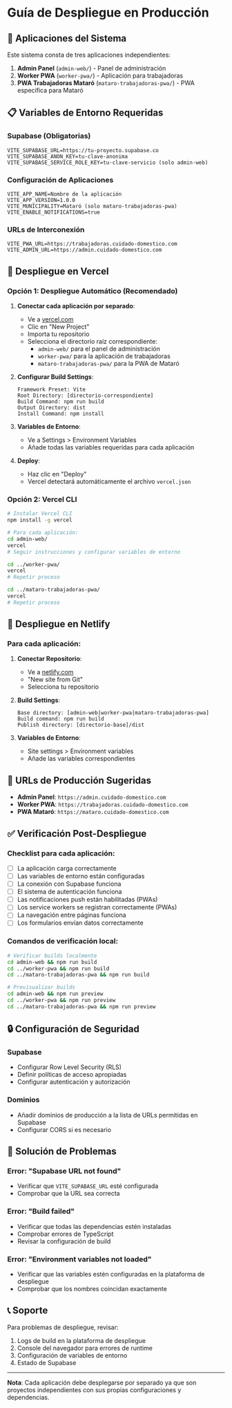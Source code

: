 # Guía de Despliegue en Producción

## 🚀 Aplicaciones del Sistema

Este sistema consta de tres aplicaciones independientes:

1. **Admin Panel** (`admin-web/`) - Panel de administración
2. **Worker PWA** (`worker-pwa/`) - Aplicación para trabajadoras
3. **PWA Trabajadoras Mataró** (`mataro-trabajadoras-pwa/`) - PWA específica para Mataró

## 📋 Variables de Entorno Requeridas

### Supabase (Obligatorias)
```
VITE_SUPABASE_URL=https://tu-proyecto.supabase.co
VITE_SUPABASE_ANON_KEY=tu-clave-anonima
VITE_SUPABASE_SERVICE_ROLE_KEY=tu-clave-servicio (solo admin-web)
```

### Configuración de Aplicaciones
```
VITE_APP_NAME=Nombre de la aplicación
VITE_APP_VERSION=1.0.0
VITE_MUNICIPALITY=Mataró (solo mataro-trabajadoras-pwa)
VITE_ENABLE_NOTIFICATIONS=true
```

### URLs de Interconexión
```
VITE_PWA_URL=https://trabajadoras.cuidado-domestico.com
VITE_ADMIN_URL=https://admin.cuidado-domestico.com
```

## 🔧 Despliegue en Vercel

### Opción 1: Despliegue Automático (Recomendado)

1. **Conectar cada aplicación por separado**:
   - Ve a [vercel.com](https://vercel.com)
   - Clic en "New Project"
   - Importa tu repositorio
   - Selecciona el directorio raíz correspondiente:
     - `admin-web/` para el panel de administración
     - `worker-pwa/` para la aplicación de trabajadoras
     - `mataro-trabajadoras-pwa/` para la PWA de Mataró

2. **Configurar Build Settings**:
   ```
   Framework Preset: Vite
   Root Directory: [directorio-correspondiente]
   Build Command: npm run build
   Output Directory: dist
   Install Command: npm install
   ```

3. **Variables de Entorno**:
   - Ve a Settings > Environment Variables
   - Añade todas las variables requeridas para cada aplicación

4. **Deploy**:
   - Haz clic en "Deploy"
   - Vercel detectará automáticamente el archivo `vercel.json`

### Opción 2: Vercel CLI

```bash
# Instalar Vercel CLI
npm install -g vercel

# Para cada aplicación:
cd admin-web/
vercel
# Seguir instrucciones y configurar variables de entorno

cd ../worker-pwa/
vercel
# Repetir proceso

cd ../mataro-trabajadoras-pwa/
vercel
# Repetir proceso
```

## 🔵 Despliegue en Netlify

### Para cada aplicación:

1. **Conectar Repositorio**:
   - Ve a [netlify.com](https://netlify.com)
   - "New site from Git"
   - Selecciona tu repositorio

2. **Build Settings**:
   ```
   Base directory: [admin-web|worker-pwa|mataro-trabajadoras-pwa]
   Build command: npm run build
   Publish directory: [directorio-base]/dist
   ```

3. **Variables de Entorno**:
   - Site settings > Environment variables
   - Añade las variables correspondientes

## 📱 URLs de Producción Sugeridas

- **Admin Panel**: `https://admin.cuidado-domestico.com`
- **Worker PWA**: `https://trabajadoras.cuidado-domestico.com`
- **PWA Mataró**: `https://mataro.cuidado-domestico.com`

## ✅ Verificación Post-Despliegue

### Checklist para cada aplicación:

- [ ] La aplicación carga correctamente
- [ ] Las variables de entorno están configuradas
- [ ] La conexión con Supabase funciona
- [ ] El sistema de autenticación funciona
- [ ] Las notificaciones push están habilitadas (PWAs)
- [ ] Los service workers se registran correctamente (PWAs)
- [ ] La navegación entre páginas funciona
- [ ] Los formularios envían datos correctamente

### Comandos de verificación local:

```bash
# Verificar builds localmente
cd admin-web && npm run build
cd ../worker-pwa && npm run build
cd ../mataro-trabajadoras-pwa && npm run build

# Previsualizar builds
cd admin-web && npm run preview
cd ../worker-pwa && npm run preview
cd ../mataro-trabajadoras-pwa && npm run preview
```

## 🔒 Configuración de Seguridad

### Supabase
- Configurar Row Level Security (RLS)
- Definir políticas de acceso apropiadas
- Configurar autenticación y autorización

### Dominios
- Añadir dominios de producción a la lista de URLs permitidas en Supabase
- Configurar CORS si es necesario

## 🚨 Solución de Problemas

### Error: "Supabase URL not found"
- Verificar que `VITE_SUPABASE_URL` esté configurada
- Comprobar que la URL sea correcta

### Error: "Build failed"
- Verificar que todas las dependencias estén instaladas
- Comprobar errores de TypeScript
- Revisar la configuración de build

### Error: "Environment variables not loaded"
- Verificar que las variables estén configuradas en la plataforma de despliegue
- Comprobar que los nombres coincidan exactamente

## 📞 Soporte

Para problemas de despliegue, revisar:
1. Logs de build en la plataforma de despliegue
2. Console del navegador para errores de runtime
3. Configuración de variables de entorno
4. Estado de Supabase

---

**Nota**: Cada aplicación debe desplegarse por separado ya que son proyectos independientes con sus propias configuraciones y dependencias.